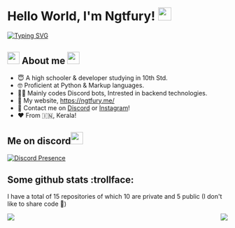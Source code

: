 # Hello World, I'm Ngtfury! <img src='https://c.tenor.com/nebZyl8oN7IAAAAi/wave-hello.gif' width='30'>
[![Typing SVG](https://readme-typing-svg.herokuapp.com?color=%2336BCF7&duration=5&lines=%5C.vscode%5Cextensions%5C.164c7cde-60e9-4307-bf71-de0189daf599%5CpythonFiles%5Clib%5Cjedilsp%5Cjedi%5Cthird_party%5Ctypeshed%5Cstdlib%5C3.7;15-09-2021++05%3A09+PM+++++++++++++++791+suite.pyi;15-09-2021++05%3A09+PM+++++++++++++++791+suite.pyi;15-09-2021++05%3A09+PM++++%3CDIR%3E++++++++++..;+++++++++++++++6+File(s)+++++++++14%2C702+bytes;15-09-2021++05%3A09+PM+++++++++++++1%2C109+queues.pyi;15-09-2021++05%3A09+PM+++++++++++++3%2C576+__init__.pyi;15-09-2021++05%3A09+PM+++++++++++++1%2C630+utils.pyi)](https://github.com/Ngtfury)


## <img src='https://cdn.discordapp.com/emojis/784649325992345631.gif?size=240' width='28'> About me <img src='https://cdn.discordapp.com/emojis/784649325992345631.gif?size=240' width='28'>
  - 😇 A high schooler & developer studying in 10th Std.
  - 🤓 Proficient at Python & Markup languages.
  - 🤸‍♂️ Mainly codes Discord bots, Intrested in backend technologies.
  - 💜 My website, https://ngtfury.me/
  - 🏹 Contact me on [Discord](https://discord.com/users/770646750804312105) or [Instagram](https://www.instagram.com/_ngt_fury/)!
  - ❤️ From :india:, Kerala!


## Me on discord<img src='https://cdn.discordapp.com/emojis/784649323837259806.gif?size=240' width='28'>
[![Discord Presence](https://lanyard.cnrad.dev/api/770646750804312105)](https://discord.com/users/770646750804312105)
  
## Some github stats :trollface:
I have a total of 15 repositories of which 10 are private and 5 public (I don't like to share code 🤫)
<br>

<p align=center>
<a href="https://github.com/Ngtfury">
  <img align="left" src="https://github-readme-stats.vercel.app/api?username=Ngtfury&count_private=true&hide=prs&title_color=&icon_color=f0f0f0&text_color=f0f0f0&bg_color=151b22&hide_border=true" />
  <img align="right" src="https://github-readme-stats.vercel.app/api/top-langs/?username=Ngtfury&show_icons=true&show_icons=true&title_color=&icon_color=f0f0f0&text_color=f0f0f0&bg_color=151b22&hide_border=true"  />

</br>

